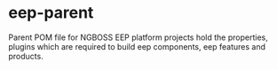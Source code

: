 eep-parent
=============

Parent POM file for NGBOSS EEP platform projects hold the properties, plugins which are required to build eep components, eep features and products.
